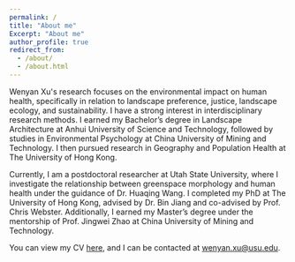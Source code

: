 ```yaml
---
permalink: /
title: "About me"
Excerpt: "About me"
author_profile: true
redirect_from: 
  - /about/
  - /about.html
---
```


Wenyan Xu's research focuses on the environmental impact on human health, specifically in relation to landscape preference, justice, landscape ecology, and sustainability. I have a strong interest in interdisciplinary research methods. I earned my Bachelor’s degree in Landscape Architecture at Anhui University of Science and Technology, followed by studies in Environmental Psychology at China University of Mining and Technology. I then pursued research in Geography and Population Health at The University of Hong Kong.

Currently, I am a postdoctoral researcher at Utah State University, where I investigate the relationship between greenspace morphology and human health under the guidance of Dr. Huaqing Wang. I completed my PhD at The University of Hong Kong, advised by Dr. Bin Jiang and co-advised by Prof. Chris Webster. Additionally, I earned my Master’s degree under the mentorship of Prof. Jingwei Zhao at China University of Mining and Technology.

You can view my CV [here](files/Xu,Wenyan_CV_010042024_website.pdf), and I can be contacted at wenyan.xu@usu.edu.
